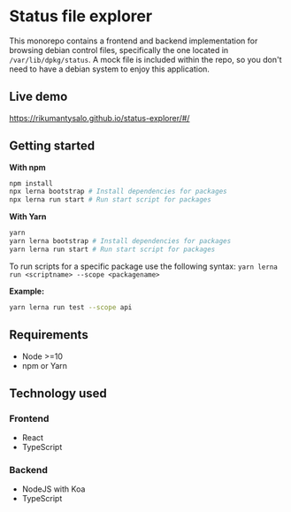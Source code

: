 # Status file explorer

This monorepo contains a frontend and backend implementation for browsing debian control files, specifically the one located in `/var/lib/dpkg/status`. A mock file is included within the repo, so you don't need to have a debian system to enjoy this application.

## Live demo

https://rikumantysalo.github.io/status-explorer/#/

## Getting started

**With npm**
```bash
npm install
npx lerna bootstrap # Install dependencies for packages
npx lerna run start # Run start script for packages
```

**With Yarn**
```bash
yarn
yarn lerna bootstrap # Install dependencies for packages
yarn lerna run start # Run start script for packages
```

To run scripts for a specific package use the following syntax:
`yarn lerna run <scriptname> --scope <packagename>`

**Example:**

```bash
yarn lerna run test --scope api
```

## Requirements

- Node >=10
- npm or Yarn

## Technology used

### Frontend
- React
- TypeScript

### Backend
- NodeJS with Koa
- TypeScript